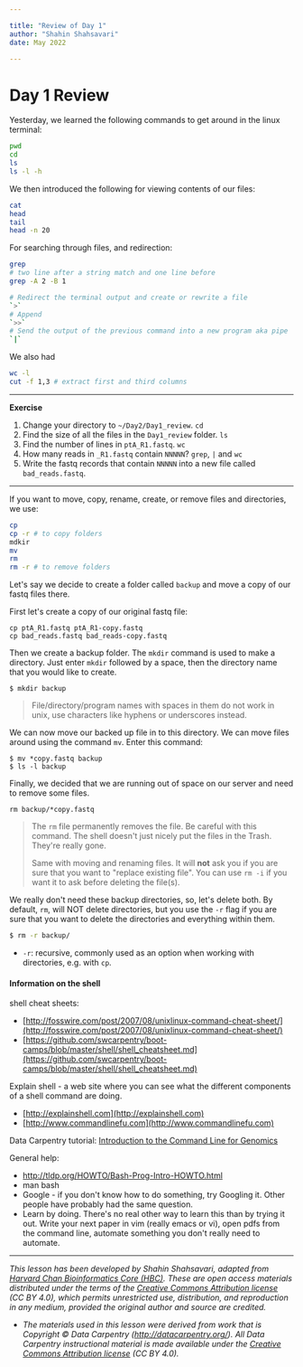 ```yaml
---

title: "Review of Day 1"
author: "Shahin Shahsavari"
date: May 2022

---
```


# Day 1 Review

Yesterday, we learned the following commands to get around in the linux terminal:

```bash
pwd
cd
ls
ls -l -h
```

We then introduced the following for viewing contents of our files:

```bash
cat
head
tail
head -n 20
```

For searching through files, and redirection:

```bash
grep
# two line after a string match and one line before
grep -A 2 -B 1

# Redirect the terminal output and create or rewrite a file
`>`
# Append
`>>`
# Send the output of the previous command into a new program aka pipe
`|`

```

We also had

```bash
wc -l
cut -f 1,3 # extract first and third columns
```

---

**Exercise**

1.  Change your directory to `~/Day2/Day1_review`. `cd`
2.  Find the size of all the files in the `Day1_review` folder. `ls`
3.  Find the number of lines in `ptA_R1.fastq`. `wc`
4.  How many reads in `_R1.fastq` contain `NNNNN`? `grep`, `|` and `wc`
5.  Write the fastq records that contain `NNNNN` into a new file called `bad_reads.fastq`.

---

If you want to move, copy, rename, create, or remove files and directories, we use:

```bash
cp
cp -r # to copy folders
mdkir
mv
rm
rm -r # to remove folders
```

Let's say we decide to create a folder called `backup` and move a copy of our fastq files there.

First let's create a copy of our original fastq file:

```
cp ptA_R1.fastq ptA_R1-copy.fastq
cp bad_reads.fastq bad_reads-copy.fastq
```

Then we create a backup folder. The `mkdir` command is used to make a directory. Just enter `mkdir` followed by a space, then the directory name that you would like to create.
```
$ mkdir backup
```

> File/directory/program names with spaces in them do not work in unix, use characters like hyphens or underscores instead.

We can now move our backed up file in to this directory. We can move files around using the command `mv`. Enter this command:

```
$ mv *copy.fastq backup
$ ls -l backup
```

Finally, we decided that we are running out of space on our server and need to remove some files.

```
rm backup/*copy.fastq
```

> The `rm` file permanently removes the file. Be careful with this command. The shell doesn't
just nicely put the files in the Trash. They're really gone.
>
> Same with moving and renaming files. It will **not** ask you if you are sure that you want to "replace existing file". You can use `rm -i` if you want it to ask before deleting the file(s).

We really don't need these backup directories, so, let's delete both. By default, `rm`, will NOT delete directories, but you use the `-r` flag if you are sure that you want to delete the directories and everything within them.

```bash
$ rm -r backup/
```

- `-r`: recursive, commonly used as an option when working with directories, e.g. with `cp`.


#### Information on the shell

shell cheat sheets:<br>
* [http://fosswire.com/post/2007/08/unixlinux-command-cheat-sheet/](http://fosswire.com/post/2007/08/unixlinux-command-cheat-sheet/)
* [https://github.com/swcarpentry/boot-camps/blob/master/shell/shell_cheatsheet.md](https://github.com/swcarpentry/boot-camps/blob/master/shell/shell_cheatsheet.md)

Explain shell - a web site where you can see what the different components of
a shell command are doing.
* [http://explainshell.com](http://explainshell.com)
* [http://www.commandlinefu.com](http://www.commandlinefu.com)

Data Carpentry tutorial: [Introduction to the Command Line for Genomics](https://datacarpentry.org/shell-genomics/)

General help:
- http://tldp.org/HOWTO/Bash-Prog-Intro-HOWTO.html
- man bash
- Google - if you don't know how to do something, try Googling it. Other people
have probably had the same question.
- Learn by doing. There's no real other way to learn this than by trying it
out.  Write your next paper in vim (really emacs or vi), open pdfs from
the command line, automate something you don't really need to automate.

---

*This lesson has been developed by Shahin Shahsavari, adapted from [Harvard Chan Bioinformatics Core (HBC)](http://bioinformatics.sph.harvard.edu/). These are open access materials distributed under the terms of the [Creative Commons Attribution license](https://creativecommons.org/licenses/by/4.0/) (CC BY 4.0), which permits unrestricted use, distribution, and reproduction in any medium, provided the original author and source are credited.*

* *The materials used in this lesson were derived from work that is Copyright © Data Carpentry (http://datacarpentry.org/).
All Data Carpentry instructional material is made available under the [Creative Commons Attribution license](https://creativecommons.org/licenses/by/4.0/) (CC BY 4.0).*
